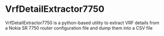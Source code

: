 # VrfDetailExtractor7750
VrfDetailExtractor7750 is a python-based utility to extract VRF details from a Nokia SR 7750 router configuration file and dump them into a CSV file
